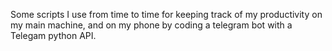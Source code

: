 Some scripts I use from time to time for keeping track of my productivity on my main machine, and on my phone by coding a telegram bot with a Telegam python API.
